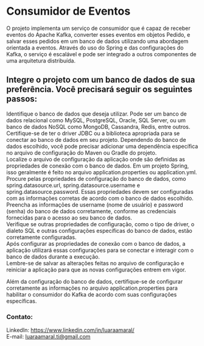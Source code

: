 # Consumidor de Eventos

O projeto implementa um serviço de consumidor que é capaz de receber eventos do Apache Kafka, converter esses eventos em objetos Pedido, e salvar esses pedidos em um banco de dados utilizando uma abordagem orientada a eventos. Através do uso do Spring e das configurações do Kafka, o serviço é escalável e pode ser integrado a outros componentes de uma arquitetura distribuída.

## Integre o projeto com um banco de dados de sua preferência. Você precisará seguir os seguintes passos:

Identifique o banco de dados que deseja utilizar. Pode ser um banco de dados relacional como MySQL, PostgreSQL, Oracle, SQL Server, ou um banco de dados NoSQL como MongoDB, Cassandra, Redis, entre outros.  
Certifique-se de ter o driver JDBC ou a biblioteca apropriada para se conectar ao banco de dados em seu projeto. Dependendo do banco de dados escolhido, você pode precisar adicionar uma dependência específica no arquivo de configuração do Maven ou Gradle do projeto.  
Localize o arquivo de configuração da aplicação onde são definidas as propriedades de conexão com o banco de dados. Em um projeto Spring, isso geralmente é feito no arquivo application.properties ou application.yml.  
Procure pelas propriedades de configuração do banco de dados, como spring.datasource.url, spring.datasource.username e spring.datasource.password. Essas propriedades devem ser configuradas com as informações corretas de acordo com o banco de dados escolhido.  
Preencha as informações de username (nome de usuário) e password (senha) do banco de dados corretamente, conforme as credenciais fornecidas para o acesso ao seu banco de dados.  
Verifique se outras propriedades de configuração, como o tipo de driver, o dialeto SQL e outras configurações específicas do banco de dados, estão corretamente configuradas.  
Após configurar as propriedades de conexão com o banco de dados, a aplicação utilizará essas configurações para se conectar e interagir com o banco de dados durante a execução.  
Lembre-se de salvar as alterações feitas no arquivo de configuração e reiniciar a aplicação para que as novas configurações entrem em vigor.  
  
Além da configuração do banco de dados, certifique-se de configurar corretamente as informações no arquivo application.properties para habilitar o consumidor do Kafka de acordo com suas configurações específicas.

### Contato:

LinkedIn: https://www.linkedin.com/in/luaraamaral/  
E-mail: luaraamaral.ti@gmail.com
